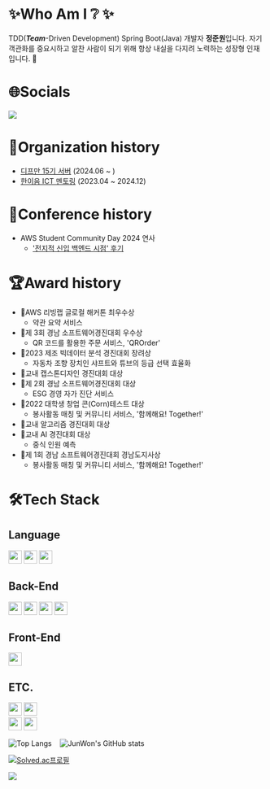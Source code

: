 # ✨Who Am I ❔ ✨
TDD(_**Team**_-Driven Development) Spring Boot(Java) 개발자 **정준원**입니다. 자기 객관화를 중요시하고 알찬 사람이 되기 위해 항상 내실을 다지려 노력하는 성장형 인재입니다. 🙂

# 🌐Socials
<a href="https://dev-won0313.tistory.com/"><img src="https://img.shields.io/badge/Tistory Blog-EB531F?style=flat-square&logo=tistory&logoColor=#EA4335"/></a>

# 🏫Organization history
 - [디프만 15기 서버](https://www.depromeet.com/) (2024.06 ~ )
 - [한이음 ICT 멘토링](https://www.hanium.or.kr/portal/index.do) (2023.04 ~ 2024.12)


# 💬Conference history
 - AWS Student Community Day 2024 연사
   - ['전지적 신입 백엔드 시점' 후기](https://dev-won0313.tistory.com/entry/AWS-Student-Community-Day-2024-%EC%97%B0%EC%82%AC-%EC%B0%B8%EC%97%AC)

# 🏆Award history
 - 🥈AWS 리빙랩 글로컬 해커톤 최우수상
    - 약관 요약 서비스
 - 🥉제 3회 경남 소프트웨어경진대회 우수상
    - QR 코드를 활용한 주문 서비스, 'QROrder'
 - 🥉2023 제조 빅데이터 분석 경진대회 장려상
    - 자동차 조향 장치인 샤프트와 튜브의 등급 선택 효율화
 - 🥇교내 캡스톤디자인 경진대회 대상
 - 🥇제 2회 경남 소프트웨어경진대회 대상
    - ESG 경영 자가 진단 서비스
 - 🥇2022 대학생 창업 콘(Corn)테스트 대상
    - 봉사활동 매칭 및 커뮤니티 서비스, '함께해요! Together!'
 - 🥇교내 알고리즘 경진대회 대상
 - 🥇교내 AI 경진대회 대상
    - 중식 인원 예측
 - 🥇제 1회 경남 소프트웨어경진대회 경남도지사상
    - 봉사활동 매칭 및 커뮤니티 서비스, '함께해요! Together!'

# 🛠️Tech Stack
## Language
<img src="https://img.shields.io/badge/Java-red?style=for-the-badge&logo=coffeescript&logoColor=white" height="26"/>
<img src="https://img.shields.io/badge/Python-cyan?style=for-the-badge&logo=Python&logoColor=white" height="26"/>
<img src="https://img.shields.io/badge/JavaScript-yellow?style=for-the-badge&logo=JavaScript&logoColor=black" height="26"/>

## Back-End
<img src="https://img.shields.io/badge/SpringBoot-6DB33F?style=for-the-badge&logo=springboot&logoColor=white" height="26"/>
<img src="https://img.shields.io/badge/MyBatis-6DB33F?style=for-the-badge&logo=IBatis&logoColor=white" height="26"/>
<img src="https://img.shields.io/badge/JPA-6DB33F?style=for-the-badge&logo=JPA&logoColor=white" height="26"/>
<img src="https://img.shields.io/badge/Swagger-6DB33F?style=for-the-badge&logo=Swagger&logoColor=white" height="26"/>

## Front-End
<img src="https://img.shields.io/badge/React-lightblue?style=for-the-badge&logo=React&logoColor=white" height="26"/>

## ETC.
<img src="https://img.shields.io/badge/MySQL-4479A1?style=for-the-badge&logo=mysql&logoColor=white" height="26"/>
<img src="https://img.shields.io/badge/MariaDB-003545?style=for-the-badge&logo=MariaDB&logoColor=white" height="26"/>
<br />
<img src="https://img.shields.io/badge/AWS-orange?style=for-the-badge&logo=AWSCloud&logoColor=white" height="26"/>
<img src="https://img.shields.io/badge/ec2-FF9900?style=for-the-badge&logo=amazon%20ec2&logoColor=white" height="26"/>



![Top Langs](https://github-readme-stats.vercel.app/api/top-langs/?username=wjdwnsdnjs13&hide=html&layout=compact&theme=onedark) &nbsp;&nbsp; ![JunWon's GitHub stats](https://github-readme-stats.vercel.app/api?username=wjdwnsdnjs13&count_private=true&show_icons=true&theme=onedark) 

[![Solved.ac프로필](http://mazassumnida.wtf/api/mini/generate_badge?boj=wjdwnsdnjs13)](https://solved.ac/wjdwnsdnjs13)

[![](https://visitcount.itsvg.in/api?id=wjdwnsdnjs13&icon=6&color=6)](https://visitcount.itsvg.in)
